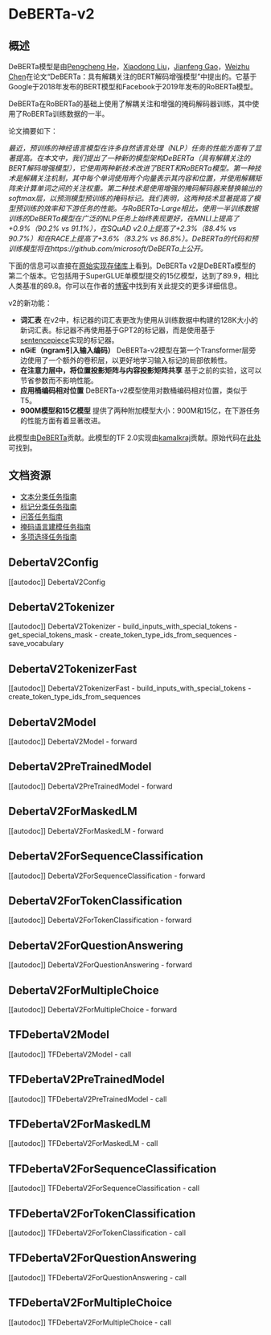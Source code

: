 <!--版权所有 © 2020 Hugging Face团队.

根据Apache License, Version 2.0 (许可证)，除非符合许可证，否则你不得使用此文件。你可以从以下网址获得许可证的副本：

http://www.apache.org/licenses/LICENSE-2.0

除非根据适用法律要求或书面同意，否则以“按现状”的形式发布的软件在未附带任何明示或暗示的担保或条件的情况下分发。有关特定语言的详情请参阅许可协议。

请注意，此文件是Markdown格式，但包含特定于我们的文档构建器（类似于MDX）的语法，可能无法在Markdown查看器中正确渲染。-->

# DeBERTa-v2

## 概述

DeBERTa模型是由[Pengcheng He](https://arxiv.org/abs/2006.03654)，[Xiaodong Liu](https://arxiv.org/abs/2006.03654)，[Jianfeng Gao](https://arxiv.org/abs/2006.03654)，[Weizhu Chen](https://arxiv.org/abs/2006.03654)在论文“DeBERTa：具有解耦关注的BERT解码增强模型”中提出的。它基于Google于2018年发布的BERT模型和Facebook于2019年发布的RoBERTa模型。

DeBERTa在RoBERTa的基础上使用了解耦关注和增强的掩码解码器训练，其中使用了RoBERTa训练数据的一半。

论文摘要如下：

*最近，预训练的神经语言模型在许多自然语言处理（NLP）任务的性能方面有了显著提高。在本文中，我们提出了一种新的模型架构DeBERTa（具有解耦关注的BERT解码增强模型），它使用两种新技术改进了BERT和RoBERTa模型。第一种技术是解耦关注机制，其中每个单词使用两个向量表示其内容和位置，并使用解耦矩阵来计算单词之间的关注权重。第二种技术是使用增强的掩码解码器来替换输出的softmax层，以预测模型预训练的掩码标记。我们表明，这两种技术显著提高了模型预训练的效率和下游任务的性能。与RoBERTa-Large相比，使用一半训练数据训练的DeBERTa模型在广泛的NLP任务上始终表现更好，在MNLI上提高了+0.9%（90.2% vs 91.1%），在SQuAD v2.0上提高了+2.3%（88.4% vs 90.7%）和在RACE上提高了+3.6%（83.2% vs 86.8%）。DeBERTa的代码和预训练模型将在https://github.com/microsoft/DeBERTa上公开。*

下面的信息可以直接在[原始实现存储库](https://github.com/microsoft/DeBERTa)上看到。DeBERTa v2是DeBERTa模型的第二个版本。它包括用于SuperGLUE单模型提交的15亿模型，达到了89.9，相比人类基准的89.8。你可以在作者的[博客](https://www.microsoft.com/en-us/research/blog/microsoft-deberta-surpasses-human-performance-on-the-superglue-benchmark/)中找到有关此提交的更多详细信息。

v2的新功能：

- **词汇表** 在v2中，标记器的词汇表更改为使用从训练数据中构建的128K大小的新词汇表。标记器不再使用基于GPT2的标记器，而是使用基于[sentencepiece](https://github.com/google/sentencepiece)实现的标记器。
- **nGiE（ngram引入输入编码）** DeBERTa-v2模型在第一个Transformer层旁边使用了一个额外的卷积层，以更好地学习输入标记的局部依赖性。
- **在注意力层中，将位置投影矩阵与内容投影矩阵共享** 基于之前的实验，这可以节省参数而不影响性能。
- **应用桶编码相对位置** DeBERTa-v2模型使用对数桶编码相对位置，类似于T5。
- **900M模型和15亿模型** 提供了两种附加模型大小：900M和15亿，在下游任务的性能方面有着显著改进。

此模型由[DeBERTa](https://huggingface.co/DeBERTa)贡献。此模型的TF 2.0实现由[kamalkraj](https://huggingface.co/kamalkraj)贡献。原始代码在[此处](https://github.com/microsoft/DeBERTa)可找到。

## 文档资源

- [文本分类任务指南](../tasks/sequence_classification)
- [标记分类任务指南](../tasks/token_classification)
- [问答任务指南](../tasks/question_answering)
- [掩码语言建模任务指南](../tasks/masked_language_modeling)
- [多项选择任务指南](../tasks/multiple_choice)

## DebertaV2Config

[[autodoc]] DebertaV2Config

## DebertaV2Tokenizer

[[autodoc]] DebertaV2Tokenizer
    - build_inputs_with_special_tokens
    - get_special_tokens_mask
    - create_token_type_ids_from_sequences
    - save_vocabulary

## DebertaV2TokenizerFast

[[autodoc]] DebertaV2TokenizerFast
    - build_inputs_with_special_tokens
    - create_token_type_ids_from_sequences

## DebertaV2Model

[[autodoc]] DebertaV2Model
    - forward

## DebertaV2PreTrainedModel

[[autodoc]] DebertaV2PreTrainedModel
    - forward

## DebertaV2ForMaskedLM

[[autodoc]] DebertaV2ForMaskedLM
    - forward

## DebertaV2ForSequenceClassification

[[autodoc]] DebertaV2ForSequenceClassification
    - forward

## DebertaV2ForTokenClassification

[[autodoc]] DebertaV2ForTokenClassification
    - forward

## DebertaV2ForQuestionAnswering

[[autodoc]] DebertaV2ForQuestionAnswering
    - forward

## DebertaV2ForMultipleChoice

[[autodoc]] DebertaV2ForMultipleChoice
    - forward

## TFDebertaV2Model

[[autodoc]] TFDebertaV2Model
    - call

## TFDebertaV2PreTrainedModel

[[autodoc]] TFDebertaV2PreTrainedModel
    - call

## TFDebertaV2ForMaskedLM

[[autodoc]] TFDebertaV2ForMaskedLM
    - call

## TFDebertaV2ForSequenceClassification

[[autodoc]] TFDebertaV2ForSequenceClassification
    - call

## TFDebertaV2ForTokenClassification

[[autodoc]] TFDebertaV2ForTokenClassification
    - call

## TFDebertaV2ForQuestionAnswering

[[autodoc]] TFDebertaV2ForQuestionAnswering
    - call

## TFDebertaV2ForMultipleChoice

[[autodoc]] TFDebertaV2ForMultipleChoice
    - call